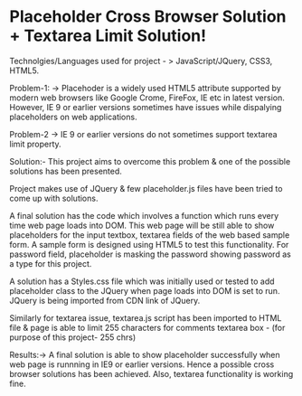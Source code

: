# Placeholder Cross Browser Solution + Textarea Limit Solution!

Technolgies/Languages used for project - > JavaScript/JQuery, CSS3, HTML5.

Problem-1: -> Placehoder is a widely used HTML5 attribute supported by modern web browsers like Google Crome, FireFox, IE etc in latest version. However, IE 9 or earlier versions
sometimes have issues while dispalying placeholders on web applications.

Problem-2 -> IE 9 or earlier versions do not sometimes support textarea limit property.

Solution:- This project aims to overcome this problem & one of the possible solutions has been presented.

Project makes use of JQuery & few placeholder.js files have been tried to come up with solutions.

A final solution has the code which involves a function which runs every time web page loads into DOM. This web page will be still able to show
placeholders for the input textbox, textarea fields of the web based sample form. A sample form is designed using HTML5 to test this functionality.
For password field, placeholder is masking the password showing password as a type for this project.

A solution has a Styles.css file which was initially used or tested to add placeholder class to the JQuery when page loads into DOM is set to run.
JQuery is being imported from CDN link of JQuery.

Similarly for textarea issue, textarea.js script has been imported to HTML file & page is able to limit 255 characters for comments textarea box - (for purpose of this project- 255 chrs) 

Results:-> A final solution is able to show placeholder successfully when web page is runnning in IE9 or earlier versions. Hence a possible
cross browser solutions has been achieved. Also, textarea functionality is working fine.
